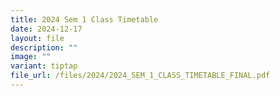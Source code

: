 ```yaml
---
title: 2024 Sem 1 Class Timetable
date: 2024-12-17
layout: file
description: ""
image: ""
variant: tiptap
file_url: /files/2024/2024_SEM_1_CLASS_TIMETABLE_FINAL.pdf
---
```

